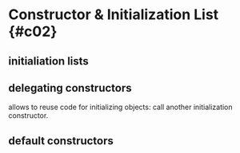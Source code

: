 # Constructor & Initialization List {#c02}

## initialiation lists

## delegating constructors

allows to reuse code for initializing objects: call another initialization constructor.

## default constructors
